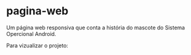 # pagina-web
 Um página web responsiva que conta a história do mascote do Sistema Opercional Android.
 
 Para vizualizar o projeto: 
